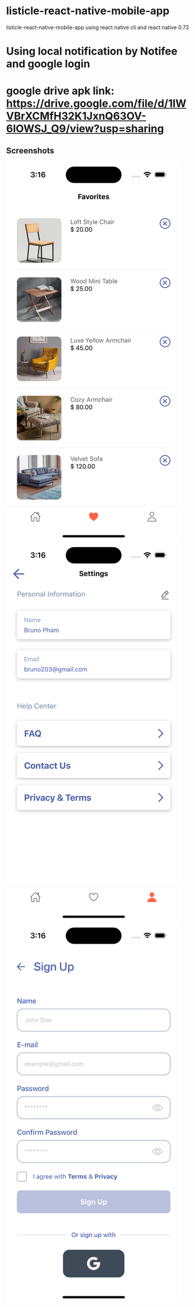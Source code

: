 # listicle-react-native-mobile-app
listicle-react-native-mobile-app using react native cli and react native 0.73

# Using local notification by Notifee and google login

# google drive apk link: https://drive.google.com/file/d/1IWVBrXCMfH32K1JxnQ63OV-6lOWSJ_Q9/view?usp=sharing

## Screenshots

![Screenshot 1](/src/assets/screenshots/screenshot-1.png)
![Screenshot 2](/src/assets/screenshots/screenshot-2.png)
![Screenshot 3](/src/assets/screenshots/screenshot-3.png)